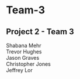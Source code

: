 # Team-3
## Project 2 - Team 3

Shabana Mehr\
Trevor Hughes\
Jason Graves\
Christopher Jones\
Jeffrey Lor
